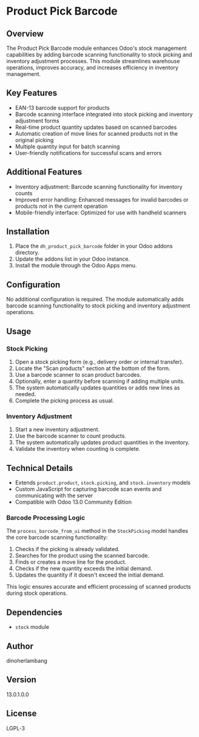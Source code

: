 # Product Pick Barcode

## Overview
The Product Pick Barcode module enhances Odoo's stock management capabilities by adding barcode scanning functionality to stock picking and inventory adjustment processes. This module streamlines warehouse operations, improves accuracy, and increases efficiency in inventory management.

## Key Features
- EAN-13 barcode support for products
- Barcode scanning interface integrated into stock picking and inventory adjustment forms
- Real-time product quantity updates based on scanned barcodes
- Automatic creation of move lines for scanned products not in the original picking
- Multiple quantity input for batch scanning
- User-friendly notifications for successful scans and errors

## Additional Features
- Inventory adjustment: Barcode scanning functionality for inventory counts
- Improved error handling: Enhanced messages for invalid barcodes or products not in the current operation
- Mobile-friendly interface: Optimized for use with handheld scanners

## Installation
1. Place the `dh_product_pick_barcode` folder in your Odoo addons directory.
2. Update the addons list in your Odoo instance.
3. Install the module through the Odoo Apps menu.

## Configuration
No additional configuration is required. The module automatically adds barcode scanning functionality to stock picking and inventory adjustment operations.

## Usage
### Stock Picking
1. Open a stock picking form (e.g., delivery order or internal transfer).
2. Locate the "Scan products" section at the bottom of the form.
3. Use a barcode scanner to scan product barcodes.
4. Optionally, enter a quantity before scanning if adding multiple units.
5. The system automatically updates quantities or adds new lines as needed.
6. Complete the picking process as usual.

### Inventory Adjustment
1. Start a new inventory adjustment.
2. Use the barcode scanner to count products.
3. The system automatically updates product quantities in the inventory.
4. Validate the inventory when counting is complete.

## Technical Details
- Extends `product.product`, `stock.picking`, and `stock.inventory` models
- Custom JavaScript for capturing barcode scan events and communicating with the server
- Compatible with Odoo 13.0 Community Edition

### Barcode Processing Logic
The `process_barcode_from_ui` method in the `StockPicking` model handles the core barcode scanning functionality:

1. Checks if the picking is already validated.
2. Searches for the product using the scanned barcode.
3. Finds or creates a move line for the product.
4. Checks if the new quantity exceeds the initial demand.
5. Updates the quantity if it doesn't exceed the initial demand.

This logic ensures accurate and efficient processing of scanned products during stock operations.

## Dependencies
- `stock` module

## Author
dinoherlambang

## Version
13.0.1.0.0

## License
LGPL-3